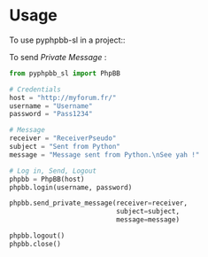 #  Usage

To use pyphpbb-sl in a project::

To send *Private Message* :

```python
from pyphpbb_sl import PhpBB

# Credentials
host = "http://myforum.fr/"
username = "Username"
password = "Pass1234"

# Message
receiver = "ReceiverPseudo"
subject = "Sent from Python"
message = "Message sent from Python.\nSee yah !"

# Log in, Send, Logout
phpbb = PhpBB(host)
phpbb.login(username, password)

phpbb.send_private_message(receiver=receiver,
                           subject=subject,
                           message=message)

phpbb.logout()
phpbb.close()
```
